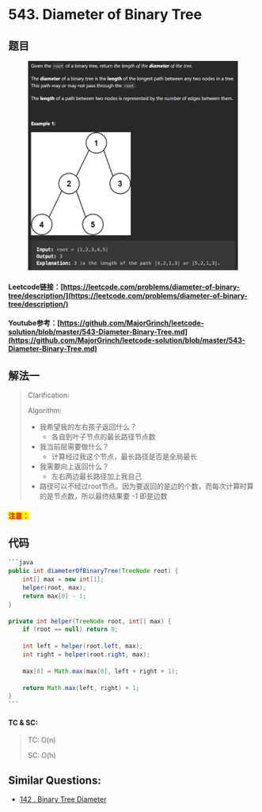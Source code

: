 # 543. Diameter of Binary Tree

## 题目

<figure><img src="../../.gitbook/assets/image (2) (2) (3).png" alt=""><figcaption></figcaption></figure>

#### Leetcode链接：[https://leetcode.com/problems/diameter-of-binary-tree/description/](https://leetcode.com/problems/diameter-of-binary-tree/description/)

#### Youtube参考：[https://github.com/MajorGrinch/leetcode-solution/blob/master/543-Diameter-Binary-Tree.md](https://github.com/MajorGrinch/leetcode-solution/blob/master/543-Diameter-Binary-Tree.md)

## 解法一

> Clarification:&#x20;
>
> Algorithm:&#x20;
>
> * 我希望我的左右孩子返回什么？
>   * 各自到叶子节点的最长路径节点数
> * 我当前层需要做什么？
>   * 计算经过我这个节点，最长路径是否是全局最长
> * 我需要向上返回什么？
>   * 左右两边最长路径加上我自己
> * 路径可以不经过root节点。因为要返回的是边的个数，而每次计算时算的是节点数，所以最终结果要 -1 即是边数

#### <mark style="color:red;">注意：</mark>

## 代码

````java
```java
public int diameterOfBinaryTree(TreeNode root) {
    int[] max = new int[1];
    helper(root, max);
    return max[0] - 1;
}

private int helper(TreeNode root, int[] max) {
    if (root == null) return 0;

    int left = helper(root.left, max);
    int right = helper(root.right, max);

    max[0] = Math.max(max[0], left + right + 1);

    return Math.max(left, right) + 1;
}
```
````

#### TC & SC:&#x20;

> TC: O(n)
>
> SC: O(h)

## **Similar Questions:**&#x20;

* [142 . Binary Tree Diameter](../../readme/binarytree-and-bst/142.-binary-tree-diameter.md)
